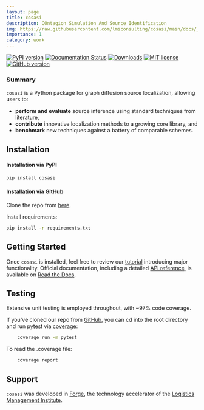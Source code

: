 ```yaml
---
layout: page
title: cosasi
description: COntagion Simulation And Source Identification
img: https://raw.githubusercontent.com/lmiconsulting/cosasi/main/docs/_assets/grasshopper.png
importance: 1
category: work
---
```


[![PyPI version](https://badge.fury.io/py/cosasi.svg)](https://badge.fury.io/py/cosasi) [![Documentation Status](https://readthedocs.org/projects/cosasi/badge/?version=latest)](https://cosasi.readthedocs.io/en/latest/?badge=latest) [![Downloads](https://pepy.tech/badge/cosasi)](https://pepy.tech/project/cosasi) [![MIT license](https://img.shields.io/badge/License-MIT-blue.svg)](https://lbesson.mit-license.org/) [![GitHub version](https://badge.fury.io/gh/lmiconsulting%2Fcosasi.svg)](https://badge.fury.io/gh/lmiconsulting%2Fcosasi)

### Summary

``cosasi`` is a Python package for graph diffusion source localization, allowing users to:

- **perform and evaluate** source inference using standard techniques from literature,
- **contribute** innovative localization methods to a growing core library, and
- **benchmark** new techniques against a battery of comparable schemes.


## Installation

#### Installation via PyPI
```bash
pip install cosasi
```

#### Installation via GitHub
Clone the repo from [here](https://github.com/lmiconsulting/cosasi).

Install requirements:
```bash
pip install -r requirements.txt
```

## Getting Started
Once `cosasi` is installed, feel free to review our [tutorial](https://cosasi.readthedocs.io/en/latest/tutorial.html) introducing major functionality. Official documentation, including a detailed [API reference](https://cosasi.readthedocs.io/en/latest/apiref.html), is available on [Read the Docs](https://cosasi.readthedocs.io/).

## Testing

Extensive unit testing is employed throughout, with ~97% code coverage.

If you've cloned our repo from [GitHub](https://github.com/lmiconsulting/cosasi), you can cd into the root directory and run [pytest](https://docs.pytest.org/en/7.1.x/contents.html) via [coverage](https://coverage.readthedocs.io/en/6.3.2/):

```bash
    coverage run -m pytest
```

To read the .coverage file:

```bash
    coverage report
```

## Support

`cosasi` was developed in [Forge](https://www.lmi.org/forge), the technology accelerator of the [Logistics Management Institute](https://www.lmi.org/about-lmi).
